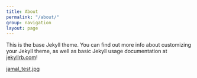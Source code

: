 ```yaml
---
title: About
permalink: "/about/"
group: navigation
layout: page
---
```


This is the base Jekyll theme. You can find out more info about customizing your Jekyll theme, as well as basic Jekyll usage documentation at [jekyllrb.com](http://jekyllrb.com/)!

[jamal_test.jpg](/uploads/jamal_test.jpg)